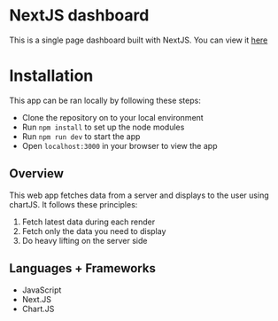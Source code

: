 # NextJS dashboard
This is a single page dashboard built with NextJS. You can view it [here](https://data-toolkit.vercel.app/)

# Installation
This app can be ran locally by following these steps:

- Clone the repository on to your local environment
- Run `npm install` to set up the node modules
- Run `npm run dev` to start the app
- Open `localhost:3000` in your browser to view the app

## Overview
This web app fetches data from a server and displays to the user using chartJS. It follows these principles:
1. Fetch latest data during each render
2. Fetch only the data you need to display
3. Do heavy lifting on the server side

## Languages + Frameworks
* JavaScript
* Next.JS
* Chart.JS


